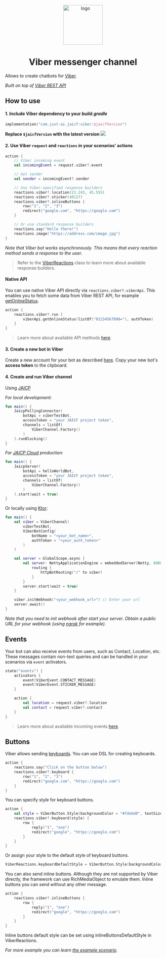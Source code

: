 <p style="text-align: center">
    <img src="https://fes.by/image/catalog/design/icons/viber.jpg" width="128" height="128" alt="logo"/>
</p>

<h1 style="text-align: center">Viber messenger channel</h1>

Allows to create chatbots for [Viber](https://developers.viber.com/).

_Built on top of [Viber REST API](https://developers.viber.com/docs/api/rest-bot-api/#send-message)_

## How to use

#### 1. Include Viber dependency to your _build.gradle_

```kotlin
implementation("com.just-ai.jaicf:viber:$jaicfVersion")
```

**Replace `$jaicfVersion` with the latest version ![](https://img.shields.io/github/v/release/just-ai/jaicf-kotlin?color=%23000&label=&style=flat-square)**

#### 2. Use Viber `request` and `reactions` in your scenarios' actions

```kotlin
action {
    // Viber incoming event
    val incomingEvent = request.viber?.event

    // Get sender
    val sender = incomingEvent?.sender

    // Use Viber-specified response builders
    reactions.viber?.location(23.243, 45.555)
    reactions.viber?.sticker(40127)
    reactions.viber?.inlineButtons {
        row("1", "2", "3")
        redirect("google.com", "https://google.com")
    }

    // Or use standard response builders
    reactions.say("Hello there!")
    reactions.image("https://address.com/image.jpg")
}
```

_Note that Viber bot works asynchronously. This means that every reaction method sends a response to the user._

> Refer to the [ViberReactions](https://github.com/just-ai/jaicf-kotlin/blob/master/channels/viber/src/main/kotlin/com/justai/jaicf/channel/viber/ViberReactions.kt) class to learn more about available response builders.

#### Native API

You can use native Viber API directly via `reactions.viber?.viberApi`.
This enables you to fetch some data from Viber REST API, for example [getOnlineStatus](https://developers.viber.com/docs/api/rest-bot-api/#get-online).

```kotlin
action {
    reactions.viber?.run {
        viberApi.getOnlineStatus(listOf("01234567890="), authToken)
    }
}
```

> Learn more about available API methods [here](https://developers.viber.com/docs/api/rest-bot-api).

#### 3. Create a new bot in Viber

Create a new account for your bot as described [here](https://partners.viber.com/account/create-bot-account).
Copy your new bot's **access token** to the clipboard.

#### 4. Create and run Viber channel

Using [JAICP](https://github.com/just-ai/jaicf-kotlin/tree/master/channels/jaicp)

_For local development:_
```kotlin
fun main() {
    JaicpPollingConnector(
        botApi = viberTestBot,
        accessToken = "your JAICF project token",
        channels = listOf(
            ViberChannel.Factory()
        )
    ).runBlocking()
}
```

_For [JAICP Cloud](https://github.com/just-ai/jaicf-kotlin/wiki/JAICP-Cloud) production:_
```kotlin
fun main() {
    JaicpServer(
        botApi = helloWorldBot,
        accessToken = "your JAICF project token",
        channels = listOf(
            ViberChannel.Factory()
        )
    ).start(wait = true)
}
```

Or locally using [Ktor](https://github.com/just-ai/jaicf-kotlin/wiki/Ktor):
```kotlin
fun main() {
    val viber = ViberChannel(
        viberTestBot,
        ViberBotConfig(
            botName = "<your_bot_name>",
            authToken = "<your_auth_token>"
        )
    )

    val server = GlobalScope.async {
        val server: NettyApplicationEngine = embeddedServer(Netty, 8000) {
            routing {
                httpBotRouting("/" to viber)
            }
        }
        server.start(wait = true)
    }

    viber.initWebhook("<your_webhook_url>") // Enter your url
    server.await()
}
```

_Note that you need to init webhook after start your server. Obtain a public URL for your webhook 
(using [ngrok](https://ngrok.com) for example)._

## Events

Your bot can also receive events from users, such as Contact, Location, etc. 
These messages contain non-text queries and can be handled in your scenarios via `event` activators.

```kotlin
state("events") {
    activators {
        event(ViberEvent.CONTACT_MESSAGE)
        event(ViberEvent.STICKER_MESSAGE)
    }

    action {
        val location = request.viber?.location
        val contact = request.viber?.contact
    }
}
```

> Learn more about available incoming events [here](https://github.com/just-ai/jaicf-kotlin/blob/master/channels/viber/src/main/kotlin/com/justai/jaicf/channel/viber/api/ViberEvent.kt).

## Buttons

Viber allows sending [keyboards](https://developers.viber.com/docs/tools/keyboards/).
You can use DSL for creating keyboards.

```kotlin
action {
    reactions.say("Click on the button below")
    reactions.viber?.keyboard {
        row("1", "2", "3")
        redirect("google.com", "https://google.com")
    }
}
```

You can specify style for keyboard buttons.
```kotlin
action {
    val style = ViberButton.Style(backgroundColor = "#fdebd0", textSize = Size.LARGE)
    reactions.viber?.keyboard(style) {
        row {
            reply("1", "one")
            redirect("google", "https://google.com")
        }
    }
}
```

Or assign your style to the default style of keyboard buttons.
```kotlin
ViberReactions.keyboardDefaultStyle = ViberButton.Style(backgroundColor = "#fdebd0", textSize = Size.LARGE)
```

You can also send inline buttons.
Although they are not supported by Viber directly, the framework can use RichMediaObject to emulate them.
Inline buttons you can send without any other message.

```kotlin
action {
    reactions.viber?.inlineButtons {
        row {
            reply("1", "one")
            redirect("google", "https://google.com")
        }
    }
}
```

Inline buttons default style can be set using inlineButtonsDefaultStyle in ViberReactions.

_For more example you can learn [the example scenario](https://github.com/just-ai/jaicf-kotlin/blob/master/examples/viber-example/src/main/kotlin/com/justai/jaicf/examples/viber/ViberTestScenario.kt)._
